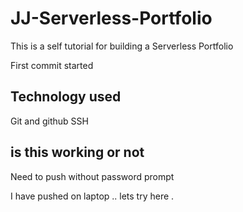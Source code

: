 # JJ-Serverless-Portfolio
This is a self tutorial for building a Serverless Portfolio

First commit started


## Technology used

Git and github
SSH


## is this working or not

Need to push without password prompt

I have pushed on laptop .. lets try here . 
